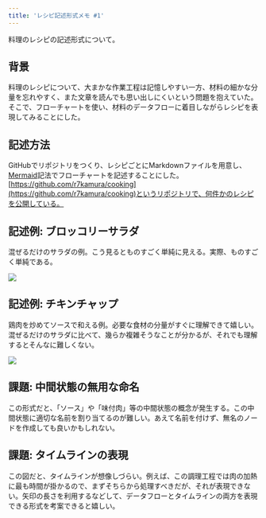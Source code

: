 ```yaml
---
title: 'レシピ記述形式メモ #1'
---
```

料理のレシピの記述形式について。

背景
--

料理のレシピについて、大まかな作業工程は記憶しやすい一方、材料の細かな分量を忘れやすく、また文章を読んでも思い出しにくいという問題を抱えていた。そこで、フローチャートを使い、材料のデータフローに着目しながらレシピを表現してみることにした。

記述方法
----

GitHubでリポジトリをつくり、レシピごとにMarkdownファイルを用意し、[Mermaid](https://mermaid-js.github.io/)記法でフローチャートを記述することにした。[https://github.com/r7kamura/cooking](https://github.com/r7kamura/cooking)というリポジトリで、何件かのレシピを公開している。

記述例: ブロッコリーサラダ
--------------

混ぜるだけのサラダの例。こう見るとものすごく単純に見える。実際、ものすごく単純である。

![](https://lh3.googleusercontent.com/docs/ADP-6oHdS_TLF6ZtEk8puojKp87NmfYib5jEh72jAypIRS_PjcgYZVNQgzbBKyb0dutWYJJEpHET-JLc2Xw35H-4APoWh0duo5wMD_oOGPhL-KZGhEYKgHt6ilTMCH8aimrUBafmYkD8FkxZOTJqGIuF_jIL05ezvje-yI2lFJeiuoZC8vUJVm-SkZdUZGco8D596lFr2Up_n35rF82mMbP3B3yYyHL986RejxieLX7HGvyQ_DcMmxxyQov558o4WBGQevGa9y1BecL8_4h4jvHGuth2TCGOEnRdIPk3JVmQ0Gr7gOOezEEBiH5qhZhQiTFSjrg2qfsh2iygwXJcvsEsSLThfEsG_i0bOKoJrcbjCFRKExixcvPoafVDt5Iq8Hxn0ithwdXSz3ItlJHwJCMGTGkV_QI52CWRMiK9W49pwefiSAEAjE8npVA0uvlw63xU1GPiRhnpIsEa4UAOu4astqtpczMOcCE_NQGSIerE9C-ZwdtneDB9doeCX0_x0enPZMSeYv32rF28Z9TPof_VFCeETqGtg0DBe2BAaiBkrpV_K_gfazGcP7M65p3t_cd1qvAUtYylpcz0uoPCNQMhAZaYs0d624mfj_BM0FvEJThF7kyrQPqQr4Mq7W07aPIgnDTbKLDi9AeXhQgLzfXFD00U1LYT9-598UPEz_A8H5ldptszSa-pNCwhPT_S0hHdleRU-N9INICs_0bLt_B5Tam__uHGyCNx7W6W29EIE04qbUDvMuljjGb4koCX5xUiK24e1jlr1_PgAaV470cxtvlmXkhkcO2p-QLcbdIqYr_iB-eo_Q30DDuIZabsi9TtSRWGgTCbLDD4Wi2qx6zSFouuBzaGQmXF-uj3z-GMfSgdKdYtGEtvbpz2frqzpdDKOBOsofJJp_9QHOBu2P_2T02d9pqxX54cO5HxL4xGOloeH0W0EbZCyLtyqHN9NUuqPgP1jR4JWPojJltHJ0c_gLJVYcBXaXqFEaNuGxT0kPTVJvJUNWvwWklUGEkFbugBuj3xAkLKMMazdqOx-Ibm3Ena8wrMDO-legNWUgijPFcwtwqOSYTJi9U69tAlhVpEYEaq9WaWKZIVXuKIoBrKQfgVfuataAnhhXWVSPdkbe6YsOrAd_wdpwKntSpElMq8QRU_OmqOJS_IgoCY2FVvaYckdpo1Nx7JKxG8UA_WhfdZO57YINZTjwd_SRZBtFuKmHqWX-57L2LyEcLRfLn3WRphNCYWqxsMjRC3kiPjj681v9nW)

記述例: チキンチャップ
------------

鶏肉を炒めてソースで和える例。必要な食材の分量がすぐに理解できて嬉しい。混ぜるだけのサラダに比べて、幾らか複雑そうなことが分かるが、それでも理解するとそんなに難しくない。

![](https://lh3.googleusercontent.com/docs/ADP-6oGlaTvVmfjfy86RDjbTJsxv9T5Nm7sPtfNLzh3e1r9Im3DogwPB9ecgbdDAJcQ5VtSX5dGBPbA0vOMZiqkdDYXcwdRCjJi6iVTvrGiGzojOCbVGGFvCImeKEbdeTJ-CYxrDzp8BSvmIt2F7m4_m06NHDVvMz6ibr8dzYF2ZRIbdepugcoW30eBVWpTu84cf-61JftC38DBtaka5DVbEqhLzi-43l9JByA23grcv7XT09usXtiEw1nWwH8uP-B7cXqBzzq70UZGHz8-Yw3mxs4kb3QfcyX2JeyaxYb8ek1qXaTSi1W1q6LyF9tUlGLJ13Nrx4xI0ZW7dpHhpYolSuV7Z0tbIEM11I99QNson5eiPSeZK_vdPRq3OUCQINt2LHRkh2aXJJT-bhdobyc35dMdUBIQLxjLfX8EB_6Q7fBsquPw1r2wFLMYagSAmIHoAujN--x6i14MfWykK3XECYrxeVOtRebgYZNM85alzPUhQLzmIHMWMB8ihvSgf7JyrUnHZDKB74c3099-IWUKcb3Bn50l-7OWR9GK3zGIIiz7uY_KnuKe08CAuArDmBv3gl803GBK5ETPvZ6uMRGEFgwzwSvUOg5sGnkzS2PISRDL38dUh2aMFOYuMRsz_4nZsEMIhlc0kynjJzXyhOITpxRZMOm9QpmWVLYW1okLQGsbOOFMGlcPSYtchEq0CbPbgeYyAR3O7gBKn-66roQKGfAzP7PjFVsQAgzXYxdH3XaKWlNdC2-4jBqrrtpUVLPufojhUyQAf7e7dzv1Lp6cJcKi4Sy49uggKVCcnmrJ_P6ijGKl84ccuW3E8qXWvmHNLBjpddb9-ftpxGRmW7qE1bN6mWw2GPWKzGsc4G2o4amZ1C1j5YnXZieXpKMOYG_42s_dmJB_colyF-_5F8Uy6v4mFp55dl3E6UMqt3NJaltYHa_l1Nx1O6AqoKAn7wQ7hubEDs3DadvnsFO2v2g1EnXO5abq1fTIQv5y06GFTEoh9NgN9rE-H8Oi88sr4k-kGC40cTzlBOuqn5TR6qdPV5z1ioZLSe8sAdj8okSDe9Hdsch8VJ5iNNzQeFHBnVQN8SyBNGKxTBhwAmnAi4RAkfgSu_12s8ad1yxzjiOOprXc0HJwyxYT4nzW-1LL9OFhYa5-ZNqIjv8pV9pzWsS1-21GPw_yFD3ulUDo_vPq5M_47xnC5Qjge9nbOMLYmIfN-MXGp8Xv4ugLwn6ppwdrfixP43zPzLn2Mg4vtq4E6gNaeXGy0)

課題: 中間状態の無用な命名
--------------

この形式だと、「ソース」や「味付肉」等の中間状態の概念が発生する。この中間状態に適切な名前を割り当てるのが難しい。あえて名前を付けず、無名のノードを作成しても良いかもしれない。

課題: タイムラインの表現
-------------

この図だと、タイムラインが想像しづらい。例えば、この調理工程では肉の加熱に最も時間が掛かるので、まずそちらから処理すべきだが、それが表現できない。矢印の長さを利用するなどして、データフローとタイムラインの両方を表現できる形式を考案できると嬉しい。
